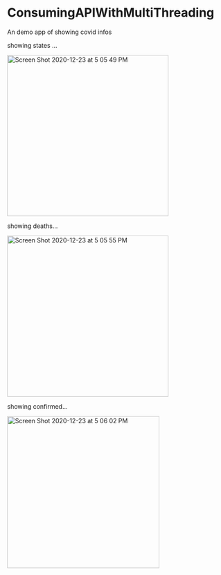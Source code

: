 # ConsumingAPIWithMultiThreading

An demo app of showing covid infos 


showing states ...



<img width="372" alt="Screen Shot 2020-12-23 at 5 05 49 PM" src="https://user-images.githubusercontent.com/8498025/103043214-b8c45f00-4541-11eb-94b3-b42a43743ca1.png">

showing deaths...



<img width="372" alt="Screen Shot 2020-12-23 at 5 05 55 PM" src="https://user-images.githubusercontent.com/8498025/103043216-ba8e2280-4541-11eb-8fbf-18d298853eab.png">

showing confirmed...



<img width="351" alt="Screen Shot 2020-12-23 at 5 06 02 PM" src="https://user-images.githubusercontent.com/8498025/103043220-bb26b900-4541-11eb-80b7-3990092df711.png">





